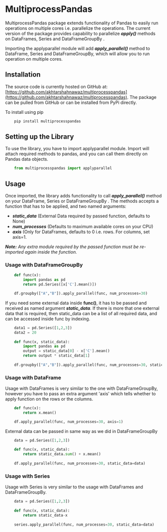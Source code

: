 # MultiprocessPandas

MultiprocessPandas package extends functionality of Pandas to easily run operations on multiple cores i.e. parallelize the operations. The current version of the package provides capability to parallelize ***apply()*** methods on DataFrames, Series and DataFrameGroupBy .

Importing the applyparallel module will add ***apply_parallel()*** method to DataFrame, Series and DataFrameGroupBy, which will allow you to run operation on multiple cores.

## Installation
The source code is currently hosted on GitHub at: [https://github.com/akhtarshahnawaz/multiprocesspandas](https://github.com/akhtarshahnawaz/multiprocesspandas). The package can be pulled from GitHub or can be installed from PyPi directly. 

To install using pip
```python
    pip install multiprocesspandas
```
## Setting up the Library
To use the library, you have to import applyparallel module. Import will attach required methods to pandas, and you can call them directly on Pandas data objects. 
```python
    from multiprocesspandas import applyparallel
```
## Usage
Once imported, the library adds functionality to call ***apply_parallel()*** method on your DataFrame, Series or DataFrameGroupBy . The methods accepts a function that has to be applied, and two named arguments:

 - ***static_data*** (External Data required by passed function, defaults to None)
 - ***num_processes*** (Defaults to maximum available cores on your CPU)
 - ***axis*** (Only for DataFrames, defaults to 0 i.e. rows. For columns, set axis=1.

***Note:** Any extra module required by the passed function must be re-imported again inside the function.*

### Usage with DataFrameGroupBy 
```python
    def func(x):
        import pandas as pd
        return pd.Series([x['C'].mean()])

    df.groupby(["A","B"]).apply_parallel(func, num_processes=30)
```
If you need some external data inside **func()**, it has to be passed and received as named argument ***static_data***. If there is more that one external data that is required, then static_data can be a list of all required data, and can be accessed inside func by indexing.
```python
    data1 = pd.Series([1,2,3])
    data2 = 20
    
    def func(x, static_data):
        import pandas as pd
        output = static_data[0] - x['C'].mean()
        return output * static_data[1]
	
    df.groupby(["A","B"]).apply_parallel(func, num_processes=30, static_data=[data1, data2])
```
### Usage with DataFrame
Usage with DataFrames is very similar to the one with DataFrameGroupBy, however you have to pass an extra argument 'axis' which tells whether to apply function on  the rows or the columns.
```python
    def func(x):
        return x.mean()

    df.apply_parallel(func, num_processes=30, axis=1)
```
External data can be passed in same way as we did in DataFrameGroupBy
```python
    data = pd.Series([1,2,3])
    
    def func(x, static_data):
        return static_data.sum() + x.mean()
	
    df.apply_parallel(func, num_processes=30, static_data=data)
```
### Usage with Series
Usage with Series is very similar to the usage with DataFrames and DataFrameGroupBy.
```python
    data = pd.Series([1,2,3])
    
    def func(x, static_data):
	    return static_data-x
    
    series.apply_parallel(func, num_processes=30, static_data=data)
```
